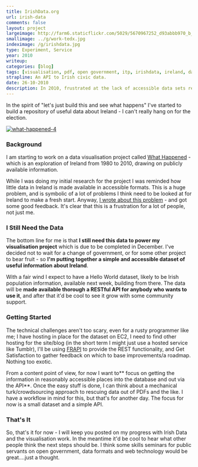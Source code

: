 ```yaml
---
title: IrishData.org
url: irish-data
comments: false
layout: project
largeimage: http://farm6.staticflickr.com/5029/5670967252_d93abbb970_b_d.jpg
smallimage: ../g/work-tedx.jpg
indeximage: /g/irishdata.jpg
type: Experiment, Service
year: 2010
writeup: 
categories: [blog]
tags: [visualisation, pdf, open government, itp, irishdata, ireland, datasets, data]
strapline: An API to Irish civic data.
date: 26-10-2010
description: In 2010, frustrated at the lack of accessible data sets related to Ireland and the Irish economy, I created my own programmatic interface (a RESTful API) to Irish government data. The service scraped data from the Irish Central Statistics Office and other government websites, and made the data available as cleanly formatted JSON. I used the API to create a series of graphics representing Ireland and the health of the Irish economy.
---
```

<p class="intro">In the spirit of "let's just build this and see what happens" I've started to build a repository of useful data about Ireland - I can't really hang on for the election.</p>
<a href="http://www.flickr.com/photos/paulmmay/5119772748/" title="what-happened-4 by paulmmay, on Flickr"><img src="http://farm5.static.flickr.com/4050/5119772748_718f30a26a_z.jpg" class="photo" alt="what-happened-4" /></a>

### Background
I am starting to work on a data visualisation project called <a href="http://paulmay.org/itp/what-happened" title="What Happened">What Happened</a> - which is an exploration of Ireland from 1980 to 2010, drawing on publicly available information. 

While I was doing my initial research for the project I was reminded how little data in Ireland is made available in accessible formats. This is a huge problem, and is symbolic of a lot of problems I think need to be looked at for Ireland to make a fresh start. Anyway, <a href="http://paulmay.org/articles/ireland-as-pdf" title="I wrote about this problem">I wrote about this problem</a> - and got some good feedback. It's clear that this is a frustration for a lot of people, not just me.

### I Still Need the Data
The bottom line for me is that **I still need this data to power my visualisation project** which is due to be completed in December. I've decided not to wait for a change of government, or for some other project to bear fruit - so **I'm putting together a simple and accessible dataset of useful information about Ireland**. 

With a fair wind I expect to have a Hello World dataset, likely to be Irish population information, available next week, building from there. The data will be **made available thorough a RESTful API for anybody who wants to use it**, and after that it'd be cool to see it grow with some community support.

### Getting Started
The technical challenges aren't too scary, even for a rusty programmer like me; I have hosting in place for the dataset on EC2, I need to find other hosting for the site/blog (in the short term I might just use a hosted service like Tumblr), I'll be using <a href="http://getfrapi.com/" title="FRAPI">FRAPI</a> to provide the REST functionality, and Get Satisfaction to gather feedback on which to base improvements/a roadmap. Nothing too exotic.

From a content point of view, for now I want to** focus on getting the information in reasonably accessible places into the database and out via the API**. Once the easy stuff is done, I can think about a mechanical turk/crowdsourcing approach to rescuing data out of PDFs and the like. I have a workflow in mind for this, but that's for another day. The focus for now is a small dataset and a simple API.

### That's It
So, that's it for now - I will keep you posted on my progress with Irish Data and the visualisation work. In the meantime it'd be cool to hear what other people think the next steps should be. I think some skills seminars for public servants on open government, data formats and web technology would be great&#8230;.just a thought.

